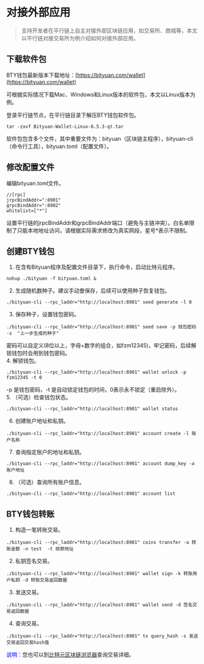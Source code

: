 # 对接外部应用  
>支持开发者在平行链上自主对接外部区块链应用，如交易所、商城等，本文以平行链对接交易所为例介绍如何对接外部应用。
## 下载软件包

BTY钱包最新版本下载地址：[https://bityuan.com/wallet](https://bityuan.com/wallet)

可根据实际情况下载Mac、Windows和Linux版本的软件包，本文以Linux版本为例。

登录平行链节点，在平行链目录下解压BTY钱包软件包。

```
tar -zxvf Bityuan-Wallet-Linux-6.5.3-qt.tar
```

软件包包含多个文件，其中重要文件为：bityuan（区块链主程序），bityuan-cli（命令行工具），bityuan.toml（配置文件）。


## 修改配置文件

编辑bityuan.toml文件。  
```
//[rpc]
jrpcBindAddr=":8901"
grpcBindAddr=":8902"
whitelist=["*"]
```    
设置平行链的jrpcBindAddr和grpcBindAddr端口（避免与主链冲突）。白名单限制了只能本地地址访问，请根据实际需求修改为真实网段，星号*表示不限制。

## 创建BTY钱包

1. 在含有Bityuan程序及配置文件目录下，执行命令，启动比特元程序。
```
nohup ./bityuan -f bityuan.toml &
```
2. 生成随机数种子。建议手动誊保存，后续可以使用种子恢复钱包。
```  
./bityuan-cli --rpc_laddr="http://localhost:8901" seed generate -l 0  
```
3. 保存种子，设置钱包密码。
```
./bityuan-cli --rpc_laddr="http://localhost:8901" seed save -p 钱包密码 -s  "上一步生成的种子"
```  
密码可以自定义(8位以上，字母+数字的组合，如fzm12345)，牢记密码，后续解锁钱包时会用到钱包密码。  
4. 解锁钱包。
```
./bityuan-cli --rpc_laddr="http://localhost:8901" wallet unlock -p fzm12345 -t 0
```  
-p 是钱包密码，-t 是自动锁定钱包的时间，0表示永不锁定（重启除外）。  
5. （可选）检查钱包状态。  
```  
./bityuan-cli --rpc_laddr="http://localhost:8901" wallet status  
```
6. 创建账户地址和私钥。  
```
./bityuan-cli --rpc_laddr="http://localhost:8901" account create -l 账户名称  
```  
7. 查询指定账户的地址和私钥。  
```  
./bityuan-cli --rpc_laddr="http://localhost:8901" account dump_key -a 账户地址  
```
8. （可选）查询所有账户信息。  
```  
./bityuan-cli --rpc_laddr="http://localhost:8901" account list  
```


## BTY钱包转账

1. 构造一笔转账交易。  
```  
./bityuan-cli --rpc_laddr="http://localhost:8901" coins transfer -a 转账金额 -n test  -t 收款地址  
```
2. 私钥签名交易。  
```  
./bityuan-cli --rpc_laddr="http://localhost:8901" wallet sign -k 转账用户私钥 -d 转账交易返回数据  
```
3. 发送交易。  
```  
./bityuan-cli --rpc_laddr="http://localhost:8901" wallet send -d 签名交易返回数据  
```
4. 查询交易。  
```   
./bityuan-cli --rpc_laddr="http://localhost:8901" tx query_hash -s 发送交易返回交易hash值  
```  

<font color=blue>说明：</font>您也可以到[比特元区块链浏览器](https://mainnet.bityuan.com/home)查询交易详细。

